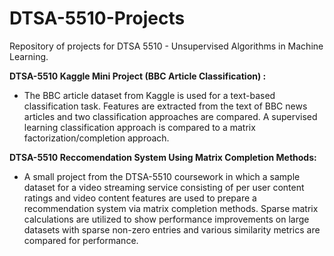 # DTSA-5510-Projects
 Repository of projects for DTSA 5510 - Unsupervised Algorithms in Machine Learning.

 **DTSA-5510 Kaggle Mini Project (BBC Article Classification) :** 
 
 -  The BBC article dataset from Kaggle is used for a text-based classification task. Features are extracted from the text of BBC news articles and two classification approaches are compared.
 A supervised learning classification approach is compared to a matrix factorization/completion approach.

 **DTSA-5510 Reccomendation System Using Matrix Completion Methods:**
 
 - A small project from the DTSA-5510 coursework in which a sample dataset for a video streaming service consisting of per user content ratings and video content features are used to prepare a recommendation system via matrix completion methods.
 Sparse matrix calculations are utilized to show performance improvements on large datasets with sparse non-zero entries and various similarity metrics are compared for performance.

